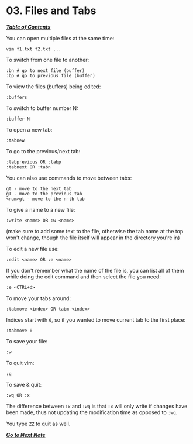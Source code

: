 # 03. Files and Tabs

[***Table of Contents***](./ToC.md)

You can open multiple files at the same time:

    vim f1.txt f2.txt ...

To switch from one file to another:

    :bn # go to next file (buffer)
    :bp # go to previous file (buffer)

To view the files (buffers) being edited:

    :buffers

To switch to buffer number N:

    :buffer N

To open a new tab:

	:tabnew

To go to the previous/next tab:

	:tabprevious OR :tabp
	:tabnext OR :tabn

You can also use commands to move between tabs:

	gt - move to the next tab
	gT - move to the previous tab
	<num>gt - move to the n-th tab

To give a name to a new file:

	:write <name> OR :w <name>

(make sure to add some text to the file, otherwise the tab name at the top
won't change, though the file itself will appear in the directory you're in)

To edit a new file use:

	:edit <name> OR :e <name>

If you don't remember what the name of the file is, you can list all of them
while doing the edit command and then select the file you need:

	:e <CTRL+d>

To move your tabs around:

	:tabmove <index> OR tabm <index>

Indices start with `0`, so if you wanted to move current tab to the first
place:

	:tabmove 0

To save your file:

	:w

To quit vim:

	:q

To save & quit:

	:wq OR :x

The difference between `:x` and `:wq` is that `:x` will only write if changes
have been made, thus not updating the modification time as opposed to `:wq`.

You type `ZZ` to quit as well.

[***Go to Next Note***](04-visual-mode.md)
